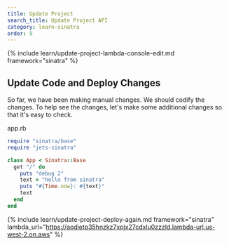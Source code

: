 ```yaml
---
title: Update Project
search_title: Update Project API
category: learn-sinatra
order: 9
---
```


{% include learn/update-project-lambda-console-edit.md framework="sinatra" %}

## Update Code and Deploy Changes

So far, we have been making manual changes. We should codify the changes. To help see the changes, let's make some additional changes so that it's easy to check.

app.rb

```ruby
require "sinatra/base"
require "jets-sinatra"

class App < Sinatra::Base
  get "/" do
    puts "debug 2"
    text = "hello from sinatra"
    puts "#{Time.now}: #{text}"
    text
  end
end
```

{% include learn/update-project-deploy-again.md framework="sinatra" lambda_url="https://aodietp35hnzkz7xpjx27cdxlu0zzzld.lambda-url.us-west-2.on.aws" %}

